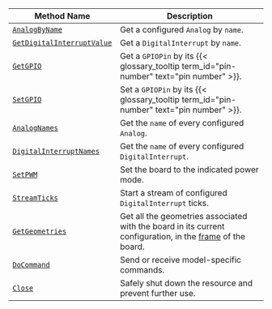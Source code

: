 <!-- prettier-ignore -->
Method Name | Description
----------- | -----------
[`AnalogByName`](/components/board/#analogbyname) | Get a configured `Analog` by `name`.
[`GetDigitalInterruptValue`](/components/board/#getdigitalinterruptvalue) | Get a `DigitalInterrupt` by `name`.
[`GetGPIO`](/components/board/#getgpio) | Get a `GPIOPin` by its {{< glossary_tooltip term_id="pin-number" text="pin number" >}}.
[`SetGPIO`](/components/board/#setgpio) | Set a `GPIOPin` by its {{< glossary_tooltip term_id="pin-number" text="pin number" >}}.
[`AnalogNames`](/components/board/#analognames) | Get the `name` of every configured `Analog`.
[`DigitalInterruptNames`](/components/board/#digitalinterruptnames) | Get the `name` of every configured `DigitalInterrupt`.
[`SetPWM`](/components/board/#setpwm) | Set the board to the indicated power mode.
[`StreamTicks`](/components/board/#streamticks) | Start a stream of configured `DigitalInterrupt` ticks.
[`GetGeometries`](/components/board/#getgeometries) | Get all the geometries associated with the board in its current configuration, in the [frame](/services/frame-system/) of the board.
[`DoCommand`](/components/board/#docommand) | Send or receive model-specific commands.
[`Close`](/components/board/#close) | Safely shut down the resource and prevent further use.
